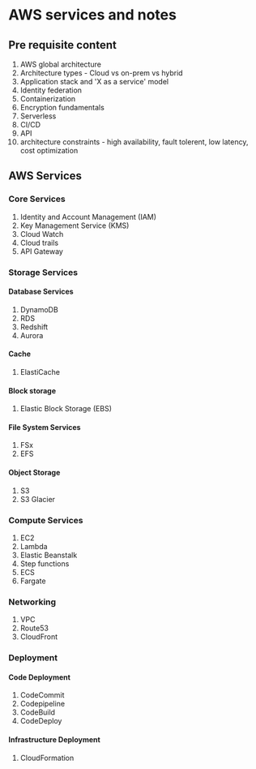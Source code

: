 # AWS services and notes  
## Pre requisite content  
1. AWS global architecture  
2. Architecture types - Cloud vs on-prem vs hybrid  
3. Application stack and 'X as a service' model  
4. Identity federation  
5. Containerization  
6. Encryption fundamentals  
7. Serverless  
8. CI/CD  
9. API  
10. architecture constraints - high availability, fault tolerent, low latency, cost optimization  

## AWS Services  
### Core Services  
1. Identity and Account Management (IAM)  
2. Key Management Service (KMS)  
3. Cloud Watch  
4. Cloud trails  
5. API Gateway  

### Storage Services  
#### Database Services  
1. DynamoDB  
2. RDS  
3. Redshift  
4. Aurora  

#### Cache  
1. ElastiCache  

#### Block storage  
1. Elastic Block Storage (EBS)  

#### File System Services  
1. FSx  
2. EFS

#### Object Storage  
1. S3
2. S3 Glacier  

### Compute Services  
1. EC2  
2. Lambda  
3. Elastic Beanstalk  
4. Step functions  
5. ECS  
6. Fargate  

### Networking  
1. VPC  
2. Route53  
3. CloudFront  

### Deployment  
#### Code Deployment  
1. CodeCommit  
2. Codepipeline  
3. CodeBuild  
4. CodeDeploy  

#### Infrastructure Deployment  
1. CloudFormation  
